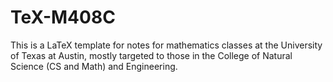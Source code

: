 # TeX-M408C
This is a LaTeX template for notes for mathematics classes at the University of Texas at Austin, mostly targeted to those in the College of Natural Science (CS and Math) and Engineering.
